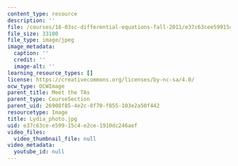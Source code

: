 ```yaml
---
content_type: resource
description: ''
file: /courses/18-03sc-differential-equations-fall-2011/e37c63cee59915c4e2ce1910dc246aef_Lydia_photo.jpg
file_size: 33100
file_type: image/jpeg
image_metadata:
  caption: ''
  credit: ''
  image-alt: ''
learning_resource_types: []
license: https://creativecommons.org/licenses/by-nc-sa/4.0/
ocw_type: OCWImage
parent_title: Meet the TAs
parent_type: CourseSection
parent_uid: 26908f85-4e2c-8f70-f855-103e2a50f442
resourcetype: Image
title: Lydia_photo.jpg
uid: e37c63ce-e599-15c4-e2ce-1910dc246aef
video_files:
  video_thumbnail_file: null
video_metadata:
  youtube_id: null
---
```

